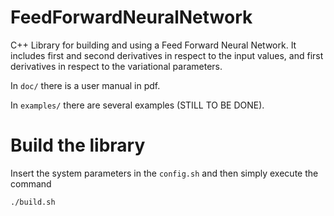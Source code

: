 
# FeedForwardNeuralNetwork

C++ Library for building and using a Feed Forward Neural Network.
It includes first and second derivatives in respect to the input values, and first derivatives in respect to the variational parameters.

In `doc/` there is a user manual in pdf.

In `examples/` there are several examples (STILL TO BE DONE).



# Build the library

Insert the system parameters in the `config.sh` and then simply execute the command

   `./build.sh`
